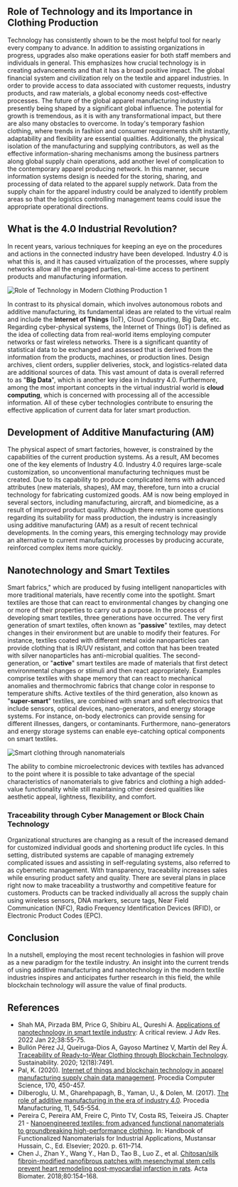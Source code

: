 ## Role of Technology and its Importance in Clothing Production

Technology has consistently shown to be the most helpful tool for nearly every company to advance. In addition to assisting organizations in progress, upgrades also make operations easier for both staff members and individuals in general. This emphasizes how crucial technology is in creating advancements and that it has a broad positive impact. The global financial system and civilization rely on the textile and apparel industries. In order to provide access to data associated with customer requests, industry products, and raw materials, a global economy needs cost-effective processes. The future of the global apparel manufacturing industry is presently being shaped by a significant global influence. The potential for growth is tremendous, as it is with any transformational impact, but there are also many obstacles to overcome. In today's temporary fashion clothing, where trends in fashion and consumer requirements shift instantly, adaptability and flexibility are essential qualities. Additionally, the physical isolation of the manufacturing and supplying contributors, as well as the effective information-sharing mechanisms among the business partners along global supply chain operations, add another level of complication to the contemporary apparel producing network. In this manner, secure information systems design is needed for the storing, sharing, and processing of data related to the apparel supply network. Data from the supply chain for the apparel industry could be analyzed to identify problem areas so that the logistics controlling management teams could issue the appropriate operational directions.

## What is the 4.0 Industrial Revolution?

In recent years, various techniques for keeping an eye on the procedures and actions in the connected industry have been developed. Industry 4.0 is what this is, and it has caused virtualization of the processes, where supply networks allow all the engaged parties, real-time access to pertinent products and manufacturing information.

![Role of Technology in Modern Clothing Production 1](https://iili.io/HNy3Ehu.jpg)

In contrast to its physical domain, which involves autonomous robots and additive manufacturing, its fundamental ideas are related to the virtual realm and include the **Internet of Things** (IoT), Cloud Computing, Big Data, etc. Regarding cyber-physical systems, the Internet of Things (IoT) is defined as the idea of collecting data from real-world items employing computer networks or fast wireless networks. There is a significant quantity of statistical data to be exchanged and assessed that is derived from the information from the products, machines, or production lines. Design archives, client orders, supplier deliveries, stock, and logistics-related data are additional sources of data. This vast amount of data is overall referred to as "**Big Data**", which is another key idea in Industry 4.0. Furthermore, among the most important concepts in the virtual industrial world is **cloud computing**, which is concerned with processing all of the accessible information. All of these cyber technologies contribute to ensuring the effective application of current data for later smart production.

## Development of Additive Manufacturing (AM)

The physical aspect of smart factories, however, is constrained by the capabilities of the current production systems. As a result, AM becomes one of the key elements of Industry 4.0. Industry 4.0 requires large-scale customization, so unconventional manufacturing techniques must be created. Due to its capability to produce complicated items with advanced attributes (new materials, shapes), AM may, therefore, turn into a crucial technology for fabricating customized goods. AM is now being employed in several sectors, including manufacturing, aircraft, and biomedicine, as a result of improved product quality. Although there remain some questions regarding its suitability for mass production, the industry is increasingly using additive manufacturing (AM) as a result of recent technical developments. In the coming years, this emerging technology may provide an alternative to current manufacturing processes by producing accurate, reinforced complex items more quickly.

## Nanotechnology and Smart Textiles

Smart fabrics," which are produced by fusing intelligent nanoparticles with more traditional materials, have recently come into the spotlight. Smart textiles are those that can react to environmental changes by changing one or more of their properties to carry out a purpose. In the process of developing smart textiles, three generations have occurred. The very first generation of smart textiles, often known as "**passive**" textiles, may detect changes in their environment but are unable to modify their features. For instance, textiles coated with different metal oxide nanoparticles can provide clothing that is IR/UV resistant, and cotton that has been treated with silver nanoparticles has anti-microbial qualities. The second-generation, or "**active**" smart textiles are made of materials that first detect environmental changes or stimuli and then react appropriately. Examples comprise textiles with shape memory that can react to mechanical anomalies and thermochromic fabrics that change color in response to temperature shifts. Active textiles of the third generation, also known as "**super-smart**" textiles, are combined with smart and soft electronics that include sensors, optical devices, nano-generators, and energy storage systems. For instance, on-body electronics can provide sensing for different illnesses, dangers, or contaminants. Furthermore, nano-generators and energy storage systems can enable eye-catching optical components on smart textiles.

![Smart clothing through nanomaterials](https://iili.io/HNyKSgR.jpg)

The ability to combine microelectronic devices with textiles has advanced to the point where it is possible to take advantage of the special characteristics of nanomaterials to give fabrics and clothing a high added-value functionality while still maintaining other desired qualities like aesthetic appeal, lightness, flexibility, and comfort.

### Traceability through Cyber Management or Block Chain Technology

Organizational structures are changing as a result of the increased demand for customized individual goods and shortening product life cycles. In this setting, distributed systems are capable of managing extremely complicated issues and assisting in self-regulating systems, also referred to as cybernetic management. With transparency, traceability increases sales while ensuring product safety and quality. There are several plans in place right now to make traceability a trustworthy and competitive feature for customers. Products can be tracked individually all across the supply chain using wireless sensors, DNA markers, secure tags, Near Field Communication (NFC), Radio Frequency Identification Devices (RFID), or Electronic Product Codes (EPC).

## Conclusion

In a nutshell, employing the most recent technologies in fashion will prove as a new paradigm for the textile industry. An insight into the current trends of using additive manufacturing and nanotechnology in the modern textile industries inspires and anticipates further research in this field, the while blockchain technology will assure the value of final products.

## References

-   Shah MA, Pirzada BM, Price G, Shibiru AL, Qureshi A. [Applications of nanotechnology in smart textile industry](https://www.sciencedirect.com/science/article/pii/S2090123222000194): A critical review. J Adv Res. 2022 Jan 22;38:55-75.
-   Bullón Pérez JJ, Queiruga-Dios A, Gayoso Martínez V, Martín del Rey Á. [Traceability of Ready-to-Wear Clothing through Blockchain Technology](https://www.mdpi.com/824466). Sustainability. 2020; 12(18):7491.
-   Pal, K. (2020). [Internet of things and blockchain technology in apparel manufacturing supply chain data management](https://www.sciencedirect.com/science/article/pii/S1877050920305251). Procedia Computer Science, 170, 450-457.
-   Dilberoglu, U. M., Gharehpapagh, B., Yaman, U., & Dolen, M. (2017). [The role of additive manufacturing in the era of industry 4.0](https://www.sciencedirect.com/science/article/pii/S2351978917303529). Procedia Manufacturing, 11, 545-554.
-   Pereira C, Pereira AM, Freire C, Pinto TV, Costa RS, Teixeira JS. Chapter 21 - [Nanoengineered textiles: from advanced functional nanomaterials to groundbreaking high-performance clothing](https://www.sciencedirect.com/science/article/pii/B9780128167878000211). In: Handbook of Functionalized Nanomaterials for Industrial Applications, Mustansar Hussain, C., Ed. Elsevier; 2020. p. 611–714.
-   Chen J., Zhan Y., Wang Y., Han D., Tao B., Luo Z., et al. [Chitosan/silk fibroin-modified nanofibrous patches with mesenchymal stem cells prevent heart remodeling post-myocardial infarction in rats](https://www.sciencedirect.com/science/article/pii/S1742706118305300). Acta Biomater. 2018;80:154–168.
